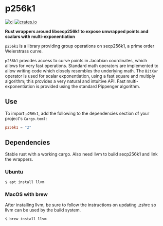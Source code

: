 # p256k1

[![ci](https://github.com/Trust-Machines/p256k1/actions/workflows/ci.yml/badge.svg)](https://github.com/Trust-Machines/p256k1/actions/workflows/ci.yml)
[![crates.io](https://img.shields.io/crates/v/p256k1.svg)](https://crates.io/crates/p256k1)

**Rust wrappers around libsecp256k1 to expose unwrapped points and scalars with multi-exponentiation**

`p256k1` is a library providing group operations on secp256k1, a prime order Weierstrass curve.

`p256k1` provides access to curve points in Jacobian coordinates, which allows for very fast operations.  Standard math operators are implemented to allow writing code which closely resembles the underlying math.  The `BitXor` operator is used for scalar exponentiation, using a fast square and multiply algorithm; this provides a very natural and intuitive API.  Fast multi-exponentiation is provided using the standard Pippenger algorithm.

## Use

To import `p256k1`, add the following to the dependencies section of your project's `Cargo.toml`:
```toml
p256k1 = "2"
```

## Dependencies
Stable rust with a working cargo.  Also need llvm to build secp256k1 and link the wrappers.

### Ubuntu

```shell
$ apt install llvm
```

### MacOS with brew
After installing llvm, be sure to follow the instructions on updating .zshrc so llvm can be used by the build system.

```shell
$ brew install llvm
```
